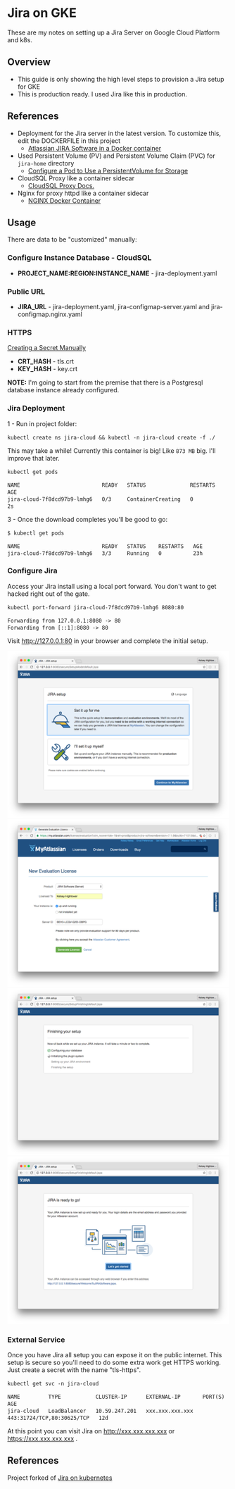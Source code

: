 # Jira on GKE

These are my notes on setting up a Jira Server on Google Cloud Platform and k8s.

## Overview

- This guide is only showing the high level steps to provision a Jira setup for GKE
- This is production ready. I used Jira like this in production.

## References

- Deployment for the Jira server in the latest version. To customize this, edit the DOCKERFILE in this project
	* [Atlassian JIRA Software in a Docker container](https://hub.docker.com/r/cptactionhank/atlassian-jira-software)
- Used Persistent Volume (PV) and Persistent Volume Claim (PVC) for `jira-home` directory
 	* [Configure a Pod to Use a PersistentVolume for Storage](https://kubernetes.io/docs/tasks/configure-pod-container/configure-persistent-volume-storage/)
- CloudSQL Proxy like a container sidecar
	* [CloudSQL Proxy Docs.](https://cloud.google.com/sql/docs/postgres/sql-proxy)
- Nginx for proxy httpd like a container sidecar
	* [NGINX Docker Container](https://hub.docker.com/_/nginx/)
	
## Usage

There are data to be "customized" manually:

### Configure Instance Database - CloudSQL

- **PROJECT_NAME:REGION:INSTANCE_NAME** - jira-deployment.yaml

### Public URL

- **JIRA_URL** - jira-deployment.yaml, jira-configmap-server.yaml and jira-configmap.nginx.yaml

### HTTPS

[Creating a Secret Manually](https://kubernetes.io/docs/concepts/configuration/secret/#creating-a-secret-manually)

- **CRT_HASH** - tls.crt
- **KEY_HASH** - key.crt

**NOTE:** I'm going to start from the premise that there is a Postgresql database instance already configured.

### Jira Deployment

1 - Run in project folder:

```
kubectl create ns jira-cloud && kubectl -n jira-cloud create -f ./
```

This may take a while! Currently this container is big! Like `873 MB` big. I'll improve that later.

```
kubectl get pods
```
```
NAME                          READY   STATUS              RESTARTS   AGE
jira-cloud-7f8dcd97b9-lmhg6   0/3     ContainerCreating   0          2s
```

3 - Once the download completes you'll be good to go:

```
$ kubectl get pods
```
```
NAME                          READY   STATUS    RESTARTS   AGE
jira-cloud-7f8dcd97b9-lmhg6   3/3     Running   0          23h
```

### Configure Jira

Access your Jira install using a local port forward. You don't want to get hacked right out of the gate.

```
kubectl port-forward jira-cloud-7f8dcd97b9-lmhg6 8080:80
```
```
Forwarding from 127.0.0.1:8080 -> 80
Forwarding from [::1]:8080 -> 80
```

Visit http://127.0.0.1:80 in your browser and complete the initial setup.

![Jira Setup](images/jira-1.png)
![Jira Setup](images/jira-2.png)
![Jira Setup](images/jira-3.png)
![Jira Setup](images/jira-4.png)

### External Service

Once you have Jira all setup you can expose it on the public internet. This setup is secure so you'll need to do some extra work get HTTPS working. Just create a secret with the name "tls-https".

```
kubectl get svc -n jira-cloud
```
```
NAME         TYPE           CLUSTER-IP      EXTERNAL-IP       PORT(S)                      AGE
jira-cloud   LoadBalancer   10.59.247.201   xxx.xxx.xxx.xxx   443:31724/TCP,80:30625/TCP   12d

```

At this point you can visit Jira on http://xxx.xxx.xxx.xxx or https://xxx.xxx.xxx.xxx .

## References

Project forked of [Jira on kubernetes](https://github.com/kelseyhightower/jira-on-kubernetes)
